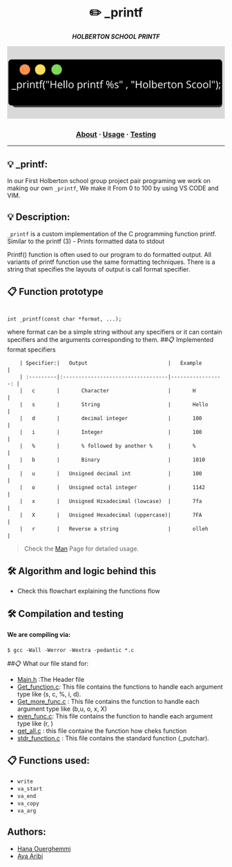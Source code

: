 <h1 align="center">
	✏️ _printf
</h1>

<p align="center">
	<b><i>HOLBERTON SCHOOL PRINTF</i></b><br>
</p>
<p align="center">
	<img ="_printf" src="_printf.png"/>

</p>

<h3 align="center">
	<a href="#Description">About</a>
	<span> · </span>
	<a href="#Algorithm-and-logic-behind-this">Usage</a>
	<span> · </span>
	<a href="#Compilation-and-testing">Testing</a>
</h3>

---

## 💡 _printf:

In our First Holberton school group project pair programing we work on making our own `_printf`,
We make it From 0 to 100 by using VS CODE and VIM.

## 💡 Description: 

`_printf` is a custom implementation of the C programming function printf. Similar to the printf (3) - Prints formatted data to stdout

Printf() function is often used to our program to do formatted output. All variants of printf function use the same formatting techniques. There is a string that specifies the layouts of output is call format specifier.

## 📋  Function prototype
```{r mon_bloc, echo = FALSE, WARNING = TRUE}

int _printf(const char *format, ...);
```
where format can be a simple string without any specifiers or it can contain specifiers and the arguments corresponding to them.
##📋  Implemented format specifiers

		| Specifier:|	Output							|	Example			|
		| :---------|:----------------------------------|-----------------:	|
		|	c		|		Character					|		H			|
		|	s		|		String						|		Hello		|
		|	d		|		decimal integer				|		100			|	
		|	i		|		Integer						|		100			|
		|	%		|		% followed by another %		|		%			|
		|	b		|		Binary						|		1010		|
		|	u		|	Unsigned decimal int			|		100			|
		|   o		|	Unsigned octal integer			|		1142		|
		|	x		|	Unsigned Hzxadecimal (lowcase)	|		7fa			|
		|	X		|	Unsigned Hexadecimal (uppercase)|		7FA			|
		|	r		|	Reverse a string				|		olleh		|



>Check the [Man](https://github.com/HanaOuerghemmi/holbertonschool-printf/blob/main/man_3_printf) Page for detailed usage.

## 🛠️  Algorithm and logic behind this
* Check this flowchart explaining the functions flow


## 🛠️  Compilation and testing

#### We are compiling via:
```{r mon_bloc, echo = FALSE, WARNING = TRUE}
$ gcc -Wall -Werror -Wextra -pedantic *.c
```

##📋  What our file stand for:

* [Main.h](https://github.com/HanaOuerghemmi/holbertonschool-printf/blob/main/main.h) :The Header file
* [Get_function.c](https://github.com/HanaOuerghemmi/holbertonschool-printf/blob/main/get_function.c):  This file contains the functions to handle each argument type like (s, c, %, i, d).
* [Get_more_func.c](https://github.com/HanaOuerghemmi/holbertonschool-printf/blob/main/get_more_func.c) : This file contains the function to handle each argument type like (b,u, o, x, X)
* [even_func.c](https://github.com/HanaOuerghemmi/holbertonschool-printf/blob/main/even_func.c): This file contains the function to handle each argument type like (r, )
* [get_all.c](https://github.com/HanaOuerghemmi/holbertonschool-printf/blob/main/get_all.c) : this file containe the function how cheks function 
* [stdr_function.c](https://github.com/HanaOuerghemmi/holbertonschool-printf/blob/main/stdr_function.c) : This file contains the standard function (_putchar).


## 📋  Functions used:

* `write`
* `va_start` 
* `va_end` 
* `va_copy`
* `va_arg`
 
## Authors:
* [Hana Ouerghemmi](https://github.com/HanaOuerghemmi)
* [Aya Aribi](https://github.com/ayaaribi123)
 
